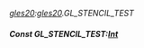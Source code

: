 _[gles20](../../modules/gles20/gles20-module.md):[gles20](../../modules/gles20/gles20-module.md).GL\_STENCIL\_TEST_
##### Const GL\_STENCIL\_TEST:[Int](../../modules/wonkey/wonkey-types-int.md)
